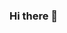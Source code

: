 ### Hi there 👋

<!--
**Redchlorophyll/Redchlorophyll** is a ✨ _special_ ✨ repository because its `README.md` (this file) appears on your GitHub profile.

Here are some ideas to get you started:

- 🔭 I’m currently studying on Universitas Muhammadiyah Purwokerto (Indonesia)
- 🌱 I’m currently learning Frontend Development and Cloud Computing
- 📫 You can reach me on : https://www.linkedin.com/in/dhonni-ari-hendra-saputra/
-->
